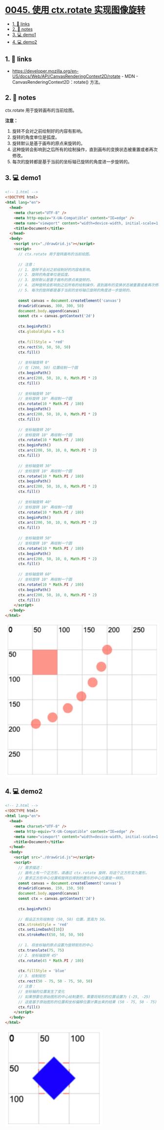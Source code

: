 # [0045. 使用 ctx.rotate 实现图像旋转](https://github.com/Tdahuyou/TNotes.template/tree/main/notes/0045.%20%E4%BD%BF%E7%94%A8%20ctx.rotate%20%E5%AE%9E%E7%8E%B0%E5%9B%BE%E5%83%8F%E6%97%8B%E8%BD%AC)

<!-- region:toc -->
- [1. 🔗 links](#1--links)
- [2. 📒 notes](#2--notes)
- [3. 💻 demo1](#3--demo1)
- [4. 💻 demo2](#4--demo2)
<!-- endregion:toc -->


## 1. 🔗 links

- https://developer.mozilla.org/en-US/docs/Web/API/CanvasRenderingContext2D/rotate - MDN - CanvasRenderingContext2D：rotate() 方法。

## 2. 📒 notes

ctx.rotate 用于旋转画布的当前绘图。

**注意：**
1. 旋转不会对之前绘制好的内容有影响。
2. 旋转的角度单位是弧度。
3. 旋转默认是基于画布的原点来旋转的。
4. 这种旋转会影响到之后所有的绘制操作，直到画布的变换状态被重置或者再次修改。
5. 每次的旋转都是基于当前的坐标轴已旋转的角度进一步旋转的。

## 3. 💻 demo1

```html
<!-- 1.html -->
<!DOCTYPE html>
<html lang="en">
  <head>
    <meta charset="UTF-8" />
    <meta http-equiv="X-UA-Compatible" content="IE=edge" />
    <meta name="viewport" content="width=device-width, initial-scale=1.0" />
    <title>Document</title>
  </head>
  <body>
    <script src="./drawGrid.js"></script>
    <script>
      // ctx.rotate 用于旋转画布的当前绘图。

      // 注意：
      // 1. 旋转不会对之前绘制好的内容有影响。
      // 2. 旋转的角度单位是弧度。
      // 3. 旋转默认是基于画布的原点来旋转的。
      // 4. 这种旋转会影响到之后所有的绘制操作，直到画布的变换状态被重置或者再次修改。
      // 5. 每次的旋转都是基于当前的坐标轴已旋转的角度进一步旋转的。

      const canvas = document.createElement('canvas')
      drawGrid(canvas, 300, 300, 50)
      document.body.append(canvas)
      const ctx = canvas.getContext('2d')

      ctx.beginPath()
      ctx.globalAlpha = 0.5

      ctx.fillStyle = 'red'
      ctx.rect(50, 50, 50, 50)
      ctx.fill()

      // 坐标轴旋转 0°
      // 在 (200, 50) 位置绘制一个圆
      ctx.beginPath()
      ctx.arc(200, 50, 10, 0, Math.PI * 2)
      ctx.fill()

      // 坐标轴旋转 10°
      // 坐标旋转 10° 再绘制一个圆
      ctx.rotate(10 * Math.PI / 180)
      ctx.beginPath()
      ctx.arc(200, 50, 10, 0, Math.PI * 2)
      ctx.fill()

      // 坐标轴旋转 20°
      // 坐标旋转 10° 再绘制一个圆
      ctx.rotate(10 * Math.PI / 180)
      ctx.beginPath()
      ctx.arc(200, 50, 10, 0, Math.PI * 2)
      ctx.fill()

      // 坐标轴旋转 30°
      // 坐标旋转 10° 再绘制一个圆
      ctx.rotate(10 * Math.PI / 180)
      ctx.beginPath()
      ctx.arc(200, 50, 10, 0, Math.PI * 2)
      ctx.fill()

      // 坐标轴旋转 40°
      // 坐标旋转 10° 再绘制一个圆
      ctx.rotate(10 * Math.PI / 180)
      ctx.beginPath()
      ctx.arc(200, 50, 10, 0, Math.PI * 2)
      ctx.fill()

      // 坐标轴旋转 50°
      // 坐标旋转 10° 再绘制一个圆
      ctx.rotate(10 * Math.PI / 180)
      ctx.beginPath()
      ctx.arc(200, 50, 10, 0, Math.PI * 2)
      ctx.fill()

      // 坐标轴旋转 60°
      // 坐标旋转 10° 再绘制一个圆
      ctx.rotate(10 * Math.PI / 180)
      ctx.beginPath()
      ctx.arc(200, 50, 10, 0, Math.PI * 2)
      ctx.fill()
    </script>
  </body>
</html>
```

![](assets/2024-10-04-15-03-44.png)

## 4. 💻 demo2

```html
<!-- 2.html -->
<!DOCTYPE html>
<html lang="en">
  <head>
    <meta charset="UTF-8" />
    <meta http-equiv="X-UA-Compatible" content="IE=edge" />
    <meta name="viewport" content="width=device-width, initial-scale=1.0" />
    <title>Document</title>
  </head>
  <body>
    <script src="./drawGrid.js"></script>
    <script>
      // 需求描述：
      // 画布上有一个正方形，请通过 ctx.rotate 旋转，将这个正方形变为菱形。
      // 要求正方形中心位置和旋转后得到的菱形的中心位置是一样的。
      const canvas = document.createElement('canvas')
      drawGrid(canvas, 150, 150, 50)
      document.body.append(canvas)
      const ctx = canvas.getContext('2d')

      ctx.beginPath()

      // 假设正方形绘制在 (50, 50) 位置，宽高为 50。
      ctx.strokeStyle = 'red'
      ctx.setLineDash([10])
      ctx.strokeRect(50, 50, 50, 50)

      // 1. 将坐标轴的原点设置为旋转矩形的中心
      ctx.translate(75, 75)
      // 2. 坐标轴旋转 45°
      ctx.rotate(45 * Math.PI / 180)

      ctx.fillStyle = 'blue'
      // 3. 绘制矩形
      ctx.rect(50 - 75, 50 - 75, 50, 50)
      // 注意：
      // 坐标轴的位置发生了变化
      // 如果想要在原始图形的中心绘制菱形，需要将矩形的位置设置为 (-25, -25)
      // 这是基于原始图形的位置和坐标偏移位置计算出来的结果 (50 - 75, 50 - 75)
      ctx.fill()
    </script>
  </body>
</html>
```

![](assets/2024-10-04-15-03-54.png)
